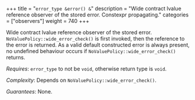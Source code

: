 +++
title = "`error_type &error() &`"
description = "Wide contract lvalue reference observer of the stored error. Constexpr propagating."
categories = ["observers"]
weight = 740
+++

Wide contract lvalue reference observer of the stored error. `NoValuePolicy::wide_error_check()` is first invoked, then the reference to the error is returned. As a valid default constructed error is always present, no undefined behaviour occurs if `NoValuePolicy::wide_error_check()` returns.

*Requires*: `error_type` to not be `void`, otherwise return type is `void`.

*Complexity*: Depends on `NoValuePolicy::wide_error_check()`.

*Guarantees*: None.

